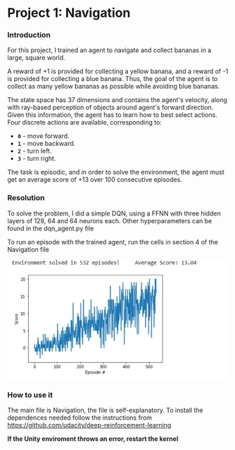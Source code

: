 # Project 1: Navigation

### Introduction

For this project, I trained an agent to navigate and collect bananas in a large, square world.  

A reward of +1 is provided for collecting a yellow banana, and a reward of -1 is provided for collecting a blue banana.  Thus, the goal of the agent is to collect as many yellow bananas as possible while avoiding blue bananas.  

The state space has 37 dimensions and contains the agent's velocity, along with ray-based perception of objects around agent's forward direction.  Given this information, the agent has to learn how to best select actions.  Four discrete actions are available, corresponding to:
- **`0`** - move forward.
- **`1`** - move backward.
- **`2`** - turn left.
- **`3`** - turn right.

The task is episodic, and in order to solve the environment, the agent must get an average score of +13 over 100 consecutive episodes.

### Resolution

To solve the problem, I did a simple DQN, using a FFNN with three hidden layers of 128, 64 and 64 neurons each.
Other hyperparameters can be found in the dqn_agent.py file

To run an episode with the trained agent, run the cells in section 4 of the Navigation file

![](Images/Captura.JPG)

### How to use it

The main file is Navigation, the file is self-explanatory. To install the dependences needed follow the instructions from https://github.com/udacity/deep-reinforcement-learning


**If the Unity enviroment throws an error, restart the kernel**
